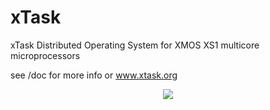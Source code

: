 xTask
=====

xTask Distributed Operating System for XMOS XS1 multicore microprocessors

see /doc for more info or www.xtask.org

<p align="center">
  <img src="http://biancozandbergen.github.io/images/xmos_xtask_1.png"/>
</p>